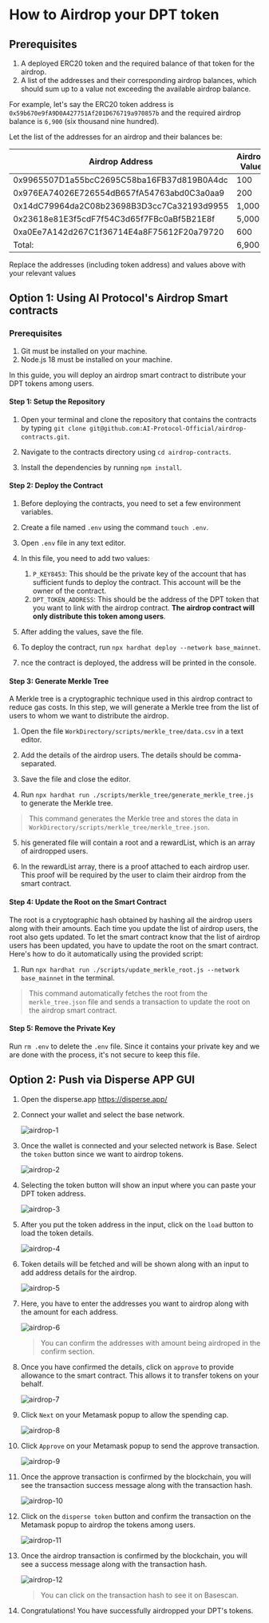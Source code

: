 # How to Airdrop your DPT token

## Prerequisites

1.  A deployed ERC20 token and the required balance of that token for the airdrop.
2.  A list of the addresses and their corresponding airdrop balances, which should sum up to a value not exceeding the available airdrop balance.

For example, let's say the ERC20 token address is `0x59b670e9fA9D0A427751Af201D676719a970857b` and the required airdrop balance is `6,900` (six thousand nine hundred).

Let the list of the addresses for an airdrop and their balances be:

| Airdrop Address                            | Airdrop Value |
|--------------------------------------------|---------------|
| 0x9965507D1a55bcC2695C58ba16FB37d819B0A4dc | 100           |
| 0x976EA74026E726554dB657fA54763abd0C3a0aa9 | 200           |
| 0x14dC79964da2C08b23698B3D3cc7Ca32193d9955 | 1,000         |
| 0x23618e81E3f5cdF7f54C3d65f7FBc0aBf5B21E8f | 5,000         |
| 0xa0Ee7A142d267C1f36714E4a8F75612F20a79720 | 600           |
| Total:                                     | 6,900         |

Replace the addresses (including token address) and values above with your relevant values

## Option 1: Using AI Protocol's Airdrop Smart contracts

### Prerequisites
1. Git must be installed on your machine.
2. Node.js 18 must be installed on your machine.

In this guide, you will deploy an airdrop smart contract to distribute your DPT tokens among users.

#### Step 1: Setup the Repository

1. Open your terminal and clone the repository that contains the contracts by typing `git clone git@github.com:AI-Protocol-Official/airdrop-contracts.git`.

2. Navigate to the contracts directory using `cd airdrop-contracts`.

3. Install the dependencies by running `npm install`.

#### Step 2: Deploy the Contract

1. Before deploying the contracts, you need to set a few environment variables.

2. Create a file named `.env` using the command `touch .env`.

3. Open `.env` file in any text editor.

4. In this file, you need to add two values:
    1. `P_KEY8453`: This should be the private key of the account that has sufficient funds to deploy the contract. This account will be the owner of the contract.
    2. `DPT_TOKEN_ADDRESS`: This should be the address of the DPT token that you want to link with the airdrop contract. **The airdrop contract will only distribute this token among users**.

5. After adding the values, save the file.

6. To deploy the contract, run `npx hardhat deploy --network base_mainnet`.

7. nce the contract is deployed, the address will be printed in the console.

#### Step 3: Generate Merkle Tree
A Merkle tree is a cryptographic technique used in this airdrop contract to reduce gas costs. In this step, we will generate a Merkle tree from the list of users to whom we want to distribute the airdrop.

1. Open the file `WorkDirectory/scripts/merkle_tree/data.csv` in a text editor.

2.  Add the details of the airdrop users. The details should be comma-separated.

3. Save the file and close the editor.

4. Run `npx hardhat run ./scripts/merkle_tree/generate_merkle_tree.js` to generate the Merkle tree.
> This command generates the Merkle tree and stores the data in `WorkDirectory/scripts/merkle_tree/merkle_tree.json`.

5. his generated file will contain a root and a rewardList, which is an array of airdropped users.

6. In the rewardList array, there is a proof attached to each airdrop user. This proof will be required by the user to claim their airdrop from the smart contract.

#### Step 4: Update the Root on the Smart Contract
The root is a cryptographic hash obtained by hashing all the airdrop users along with their amounts. Each time you update the list of airdrop users, the root also gets updated. To let the smart contract know that the list of airdrop users has been updated, you have to update the root on the smart contract. Here's how to do it automatically using the provided script:

1. Run `npx hardhat run ./scripts/update_merkle_root.js --network base_mainnet` in the terminal.
> This command automatically fetches the root from the `merkle_tree.json` file and sends a transaction to update the root on the airdrop smart contract.

#### Step 5: Remove the Private Key

Run `rm .env` to delete the `.env` file. Since it contains your private key and we are done with the process, it's not secure to keep this file.

## Option 2: Push via Disperse APP GUI

1. Open the disperse.app https://disperse.app/

2. Connect your wallet and select the base network.

    ![airdrop-1](./screenshots/airdrop-1.png)

3. Once the wallet is connected and your selected network is Base. Select the `token` button since we want to airdrop tokens.

    ![airdrop-2](./screenshots/airdrop-2.png)

4. Selecting the token button will show an input where you can paste your DPT token address.

    ![airdrop-3](./screenshots/airdrop-3.png)

5. After you put the token address in the input, click on the `load` button to load the token details.

    ![airdrop-4](./screenshots/airdrop-4.png)

6. Token details will be fetched and will be shown along with an input to add address details for the airdrop.

    ![airdrop-5](./screenshots/airdrop-5.png)

7. Here, you have to enter the addresses you want to airdrop along with the amount for each address.

    ![airdrop-6](./screenshots/airdrop-6.png)
    > You can confirm the addresses with amount being airdroped in the confirm section.

8. Once you have confirmed the details, click on `approve` to provide allowance to the smart contract. This allows it to transfer tokens on your behalf.

    ![airdrop-7](./screenshots/airdrop-7.png)

7. Click `Next` on your Metamask popup to allow the spending cap. 

    ![airdrop-8](./screenshots/airdrop-8.png)

9. Click `Approve` on your Metamask popup to send the approve transaction. 

    ![airdrop-9](./screenshots/airdrop-9.png)

10. Once the approve transaction is confirmed by the blockchain, you will see the transaction success message along with the transaction hash.

    ![airdrop-10](./screenshots/airdrop-10.png)

11. Click on the `disperse token` button and confirm the transaction on the Metamask popup to airdrop the tokens among users.

    ![airdrop-11](./screenshots/airdrop-11.png)

12. Once the airdrop transaction is confirmed by the blockchain, you will see a success message along with the transaction hash.

    ![airdrop-12](./screenshots/airdrop-12.png)
    >You can click on the transaction hash to see it on Basescan.


13. Congratulations! You have successfully airdropped your DPT's tokens.